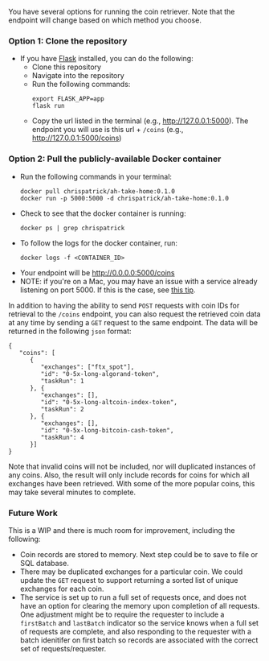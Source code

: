 You have several options for running the coin retriever. Note that the endpoint will change based on which method you choose.

### Option 1: Clone the repository
* If you have [Flask](https://flask.palletsprojects.com/en/2.1.x/) installed, you can do the following:
   * Clone this repository
   * Navigate into the repository
   * Run the following commands:
      ```
      export FLASK_APP=app
      flask run
      ```
   * Copy the url listed in the terminal (e.g., http://127.0.0.1:5000). The endpoint you will use is this url + `/coins` (e.g., http://127.0.0.1:5000/coins)

### Option 2: Pull the publicly-available Docker container
   * Run the following commands in your terminal:
      ```
      docker pull chrispatrick/ah-take-home:0.1.0
      docker run -p 5000:5000 -d chrispatrick/ah-take-home:0.1.0
      ```
   * Check to see that the docker container is running:
      ```
      docker ps | grep chrispatrick
      ```
   * To follow the logs for the docker container, run:
      ```
      docker logs -f <CONTAINER_ID>
      ```
   * Your endpoint will be http://0.0.0.0:5000/coins
   * NOTE: if you're on a Mac, you may have an issue with a service already listening on port 5000. If this is the case, see [this tip](https://progressstory.com/tech/port-5000-already-in-use-macos-monterey-issue/).

In addition to having the ability to send `POST` requests with coin IDs for retrieval to the `/coins` endpoint, you can also request the retrieved coin data at any time by sending a `GET` request to the same endpoint. The data will be returned in the following `json` format:
```
{
   "coins": [
      {
         "exchanges": ["ftx_spot"],
         "id": "0-5x-long-algorand-token",
         "taskRun": 1
      }, {
         "exchanges": [],
         "id": "0-5x-long-altcoin-index-token",
         "taskRun": 2
      }, {
         "exchanges": [],
         "id": "0-5x-long-bitcoin-cash-token",
         "taskRun": 4
      }]
}
```

Note that invalid coins will not be included, nor will duplicated instances of any coins. Also, the result will only include records for coins for which all exchanges have been retrieved. With some of the more popular coins, this may take several minutes to complete.

### Future Work
This is a WIP and there is much room for improvement, including the following:
- Coin records are stored to memory. Next step could be to save to file or SQL database.
- There may be duplicated exchanges for a particular coin. We could update the `GET` request to support returning a sorted list of unique exchanges for each coin.
- The service is set up to run a full set of requests once, and does not have an option for clearing the memory upon completion of all requests. One adjustment might be to require the requester to include a `firstBatch` and `lastBatch` indicator so the service knows when a full set of requests are complete, and also responding to the requester with a batch idenitifer on first batch so records are associated with the correct set of requests/requester.